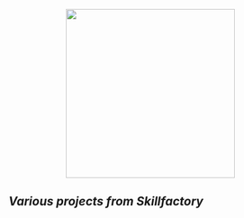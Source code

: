 <p align='center'> <img src = 'https://www.sostav.ru/images/news/2023/03/28/2mmiokl8.jpg' width='300'> </p>

## ***Various projects from Skillfactory***
